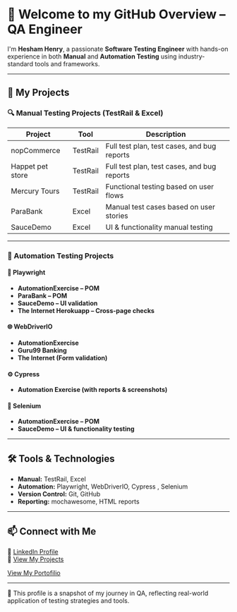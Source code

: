# 👋 Welcome to my GitHub Overview – QA Engineer

I'm **Hesham Henry**, a passionate **Software Testing Engineer** with hands-on experience in both **Manual** and **Automation Testing** using industry-standard tools and frameworks.

---

## 🧪 My Projects

### 🔍 Manual Testing Projects (TestRail & Excel)
| Project       | Tool      | Description |
|---------------|-----------|-------------|
| nopCommerce   | TestRail  | Full test plan, test cases, and bug reports |
|Happet pet store| TestRail  | Full test plan, test cases, and bug reports |
| Mercury Tours | TestRail  | Functional testing based on user flows |
| ParaBank      | Excel     | Manual test cases based on user stories |
| SauceDemo     | Excel     | UI & functionality manual testing |

---

### 🤖 Automation Testing Projects

#### 🚀 Playwright
- **AutomationExercise – POM**
- **ParaBank – POM**
- **SauceDemo – UI validation**
- **The Internet Herokuapp – Cross-page checks**

#### 🌐 WebDriverIO
- **AutomationExercise**
- **Guru99 Banking**
- **The Internet (Form validation)**

#### ⚙️ Cypress
- **Automation Exercise (with reports & screenshots)**


#### 🧪 Selenium
- **AutomationExercise – POM**
- **SauceDemo – UI & functionality testing**


---

## 🛠️ Tools & Technologies
- **Manual:** TestRail, Excel  
- **Automation:** Playwright, WebDriverIO, Cypress , Selenium
- **Version Control:** Git, GitHub  
- **Reporting:** mochawesome, HTML reports

---

## 📫 Connect with Me
🔗 [LinkedIn Profile](https://www.linkedin.com/in/hesham-henry)  
📁 [View My Projects](https://github.com/HeshamHenry1/Testing-Projects)

   [View My Portofilio](https://heshamhenry1.github.io/Myportfolio/)

---

📌 This profile is a snapshot of my journey in QA, reflecting real-world application of testing strategies and tools.

